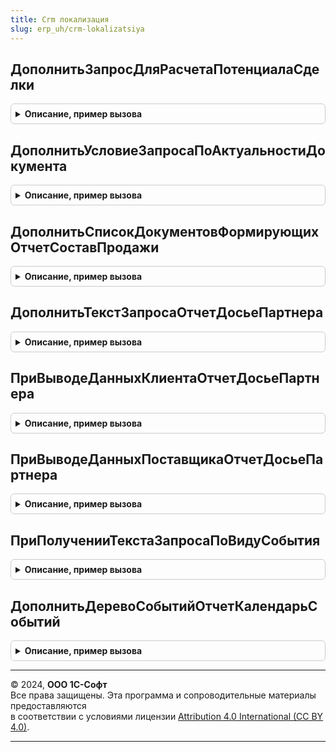 ```yaml
---
title: Crm локализация
slug: erp_uh/crm-lokalizatsiya
---
```



## ДополнитьЗапросДляРасчетаПотенциалаСделки
<details style="margin: 1em 0; padding: 0.5em; border: 1px solid #ccc; border-radius: 6px;">

<summary style="font-weight: bold; cursor: pointer;">Описание, пример вызова</summary>

```bsl

Процедура ДополнитьЗапросДляРасчетаПотенциалаСделки(ТекстЗапроса) Экспорт
```

Пример вызова
```bsl
CRMЛокализация.ДополнитьЗапросДляРасчетаПотенциалаСделки(ТекстЗапроса) 
```
</details>

## ДополнитьУсловиеЗапросаПоАктуальностиДокумента
<details style="margin: 1em 0; padding: 0.5em; border: 1px solid #ccc; border-radius: 6px;">

<summary style="font-weight: bold; cursor: pointer;">Описание, пример вызова</summary>

```bsl

Процедура ДополнитьУсловиеЗапросаПоАктуальностиДокумента(ИмяДокумента, ТекстУсловия) Экспорт
```

Пример вызова
```bsl
CRMЛокализация.ДополнитьУсловиеЗапросаПоАктуальностиДокумента(ИмяДокумента, ТекстУсловия) 
```
</details>

## ДополнитьСписокДокументовФормирующихОтчетСоставПродажи
<details style="margin: 1em 0; padding: 0.5em; border: 1px solid #ccc; border-radius: 6px;">

<summary style="font-weight: bold; cursor: pointer;">Описание, пример вызова</summary>

```bsl

Процедура ДополнитьСписокДокументовФормирующихОтчетСоставПродажи(СписокИменТабличныхЧастейДокументов) Экспорт
```

Пример вызова
```bsl
CRMЛокализация.ДополнитьСписокДокументовФормирующихОтчетСоставПродажи(СписокИменТабличныхЧастейДокументов) 
```
</details>

## ДополнитьТекстЗапросаОтчетДосьеПартнера
<details style="margin: 1em 0; padding: 0.5em; border: 1px solid #ccc; border-radius: 6px;">

<summary style="font-weight: bold; cursor: pointer;">Описание, пример вызова</summary>

```bsl

Процедура ДополнитьТекстЗапросаОтчетДосьеПартнера(ОтчетОбъект, Запрос, СоответствиеЗапросыДанные, НомерПоследнегоПакета) Экспорт
```

Пример вызова
```bsl
CRMЛокализация.ДополнитьТекстЗапросаОтчетДосьеПартнера(ОтчетОбъект, Запрос, СоответствиеЗапросыДанные, НомерПоследнегоПакета) 
```
</details>

## ПриВыводеДанныхКлиентаОтчетДосьеПартнера
<details style="margin: 1em 0; padding: 0.5em; border: 1px solid #ccc; border-radius: 6px;">

<summary style="font-weight: bold; cursor: pointer;">Описание, пример вызова</summary>

```bsl

Процедура ПриВыводеДанныхКлиентаОтчетДосьеПартнера(ОтчетОбъект, МассивРезультатовЗапросовПоПартнеру, СоответствиеЗапросыДанные, ТаблицаОтчета, Макет) Экспорт
```

Пример вызова
```bsl
CRMЛокализация.ПриВыводеДанныхКлиентаОтчетДосьеПартнера(ОтчетОбъект, МассивРезультатовЗапросовПоПартнеру, СоответствиеЗапросыДанные, ТаблицаОтчета, Макет) 
```
</details>

## ПриВыводеДанныхПоставщикаОтчетДосьеПартнера
<details style="margin: 1em 0; padding: 0.5em; border: 1px solid #ccc; border-radius: 6px;">

<summary style="font-weight: bold; cursor: pointer;">Описание, пример вызова</summary>

```bsl

Процедура ПриВыводеДанныхПоставщикаОтчетДосьеПартнера(ОтчетОбъект, МассивРезультатовЗапросовПоПартнеру, СоответствиеЗапросыДанные, ТаблицаОтчета, Макет) Экспорт
```

Пример вызова
```bsl
CRMЛокализация.ПриВыводеДанныхПоставщикаОтчетДосьеПартнера(ОтчетОбъект, МассивРезультатовЗапросовПоПартнеру, СоответствиеЗапросыДанные, ТаблицаОтчета, Макет) 
```
</details>

## ПриПолученииТекстаЗапросаПоВидуСобытия
<details style="margin: 1em 0; padding: 0.5em; border: 1px solid #ccc; border-radius: 6px;">

<summary style="font-weight: bold; cursor: pointer;">Описание, пример вызова</summary>

```bsl

Процедура ПриПолученииТекстаЗапросаПоВидуСобытия(ОтчетОбъект, ВидСобытия, Запрос, ТекстЗапроса, СтруктураФормированияОтчета) Экспорт
```

Пример вызова
```bsl
CRMЛокализация.ПриПолученииТекстаЗапросаПоВидуСобытия(ОтчетОбъект, ВидСобытия, Запрос, ТекстЗапроса, СтруктураФормированияОтчета) 
```
</details>

## ДополнитьДеревоСобытийОтчетКалендарьСобытий
<details style="margin: 1em 0; padding: 0.5em; border: 1px solid #ccc; border-radius: 6px;">

<summary style="font-weight: bold; cursor: pointer;">Описание, пример вызова</summary>

```bsl

Процедура ДополнитьДеревоСобытийОтчетКалендарьСобытий(РодительскийУзел) Экспорт
```

Пример вызова
```bsl
CRMЛокализация.ДополнитьДеревоСобытийОтчетКалендарьСобытий(РодительскийУзел) 
```
</details>

---

© 2024, **ООО 1С-Софт**  
Все права защищены. Эта программа и сопроводительные материалы предоставляются  
в соответствии с условиями лицензии [Attribution 4.0 International (CC BY 4.0)](https://creativecommons.org/licenses/by/4.0/legalcode).

---
